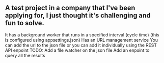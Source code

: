  ## A test project in a company that I've been applying for, I just thought it's challenging and fun to solve.
 
It has a background worker that runs in a specified interval (cycle time) (this is configured using appsettings.json)
Has an URL management service
You can add the url to the json file or you can add it individually using the REST API enpoint
 TODO: Add a file watcher on the json file 
       Add an enpoint to query all the results
       
